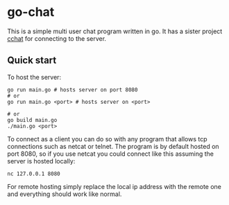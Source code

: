 # go-chat
This is a simple multi user chat program written in go. It has a sister project [cchat](https://github.com/gremble0/cchat) for connecting to the server.

## Quick start
To host the server:
```shell
go run main.go # hosts server on port 8080
# or
go run main.go <port> # hosts server on <port>

# or
go build main.go
./main.go <port>
```
To connect as a client you can do so with any program that allows tcp connections such as netcat or telnet. The program is by default hosted on port 8080, so if you use netcat you could connect like this assuming the server is hosted locally:
```shell
nc 127.0.0.1 8080
```
For remote hosting simply replace the local ip address with the remote one and everything should work like normal.
